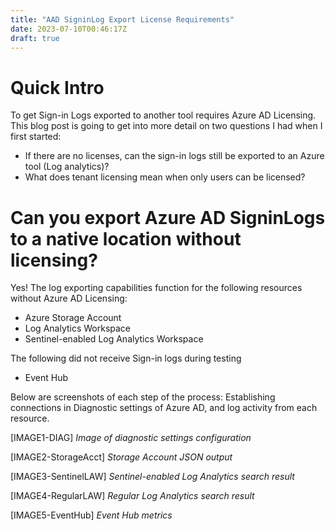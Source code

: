 ```yaml
---
title: "AAD SigninLog Export License Requirements"
date: 2023-07-10T00:46:17Z
draft: true
---
```


# Quick Intro

To get Sign-in Logs exported to another tool requires Azure AD Licensing. This blog post is going to get into more detail on two questions I had when I first started:

* If there are no licenses, can the sign-in logs still be exported to an Azure tool (Log analytics)?
* What does tenant licensing mean when only users can be licensed?

# Can you export Azure AD SigninLogs to a native location without licensing?

Yes! The log exporting capabilities function for the following resources without Azure AD Licensing:

* Azure Storage Account
* Log Analytics Workspace
* Sentinel-enabled Log Analytics Workspace

The following did not receive Sign-in logs during testing

* Event Hub

Below are screenshots of each step of the process: Establishing connections in Diagnostic settings of Azure AD, and log activity from each resource.

[IMAGE1-DIAG]
*Image of diagnostic settings configuration*

[IMAGE2-StorageAcct]
*Storage Account JSON output*

[IMAGE3-SentinelLAW]
*Sentinel-enabled Log Analytics search result*

[IMAGE4-RegularLAW]
*Regular Log Analytics search result*

[IMAGE5-EventHub]
*Event Hub metrics*

